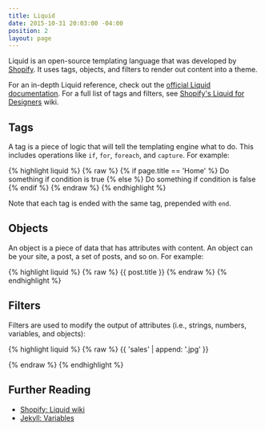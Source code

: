 ```yaml
---
title: Liquid
date: 2015-10-31 20:03:00 -04:00
position: 2
layout: page
---
```


Liquid is an open-source templating language that was developed by [Shopify](http://shopify.com). It uses tags, objects, and filters to render out content into a theme.

For an in-depth Liquid reference, check out the [official Liquid documentation](https://docs.shopify.com/themes/liquid-documentation/basics). For a full list of tags and filters, see [Shopify's Liquid for Designers](https://github.com/Shopify/liquid/wiki/Liquid-for-Designers) wiki.

## Tags

A tag is a piece of logic that will tell the templating engine what to do. This includes operations like `if`, `for`, `foreach`, and `capture`. For example:

{% highlight liquid %}
{% raw %}
{% if page.title == 'Home' %}
  Do something if condition is true
{% else %}
  Do something if condition is false
{% endif %}
{% endraw %}
{% endhighlight %}

Note that each tag is ended with the same tag, prepended with `end`.

## Objects

An object is a piece of data that has attributes with content. An object can be your site, a post, a set of posts, and so on. For example:

{% highlight liquid %}
{% raw %}
{{ post.title }}
{% endraw %}
{% endhighlight %}

## Filters

Filters are used to modify the output of attributes (i.e., strings, numbers, variables, and objects):

{% highlight liquid %}
{% raw %}
{{ 'sales' | append: '.jpg' }}
<!-- Outputs: sales.jpg -->
{% endraw %}
{% endhighlight %}

## Further Reading

- [Shopify: Liquid wiki](https://github.com/Shopify/liquid/wiki)
- [Jekyll: Variables](http://jekyllrb.com/docs/variables/)
